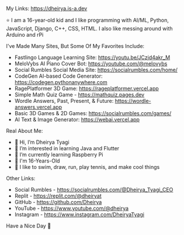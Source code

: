 My Links: https://dheirya.is-a.dev

⭐ I am a 16-year-old kid and I like programming with AI/ML, Python, JavaScript, Django, C++, CSS, HTML. I also like messing around with Arduino and rPi

I've Made Many Sites, But Some Of My Favorites Include:
- Fastlingo Language Learning Site: https://youtu.be/JCzjd4akr_M
- MeloVybs AI Piano Cover Bot: https://youtube.com/@melovybs
- Social Rumbles Social Media Site: https://socialrumbles.com/home/
- CodeGen AI-based Code Generator: https://codegen.pythonanywhere.com
- RagePlatformer 3D Game: https://rageplatformer.vercel.app
- Simple Math Quiz Game - https://mathquiz.pages.dev
- Wordle Answers, Past, Present, & Future: https://wordle-answers.vercel.app
- Basic 3D Games & 2D Games: https://socialrumbles.com/games/
- AI Text & Image Generator: https://webai.vercel.app

Real About Me:
- 👋 Hi, I’m Dheirya Tyagi
- 👀 I’m interested in learning Java and Flutter
- 🌱 I’m currently learning Raspberry Pi
- 🧒 I'm 16-Years-Old
- 🚀 I like to swim, draw, run, play tennis, and make cool things

Other Links:
- Social Rumbles - https://socialrumbles.com/@Dheirya_Tyagi_CEO
- Replit - https://replit.com/@dheiryat
- GitHub - https://github.com/Dheirya
- YouTube - https://www.youtube.com/@dheirya
- Instagram - https://www.instagram.com/DheiryaTyagi

Have a Nice Day 👋
